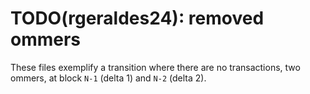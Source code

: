 # TODO(rgeraldes24): removed ommers
These files exemplify a transition where there are no transactions, two ommers, at block `N-1` (delta 1) and `N-2` (delta 2).